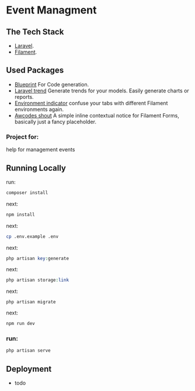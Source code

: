 # Event Managment

## The Tech Stack

-   [Laravel](https://laravel.com/).
-   [Filament](https://filamentphp.com/).

## Used Packages

-   [Blueprint](https://blueprint.laravelshift.com/docs/installation/) For Code generation.
-   [Laravel trend](https://github.com/Flowframe/laravel-trend) Generate trends for your models. Easily generate charts or reports.
-   [Environment indicator](https://github.com/pxlrbt/filament-environment-indicator) confuse your tabs with different Filament environments again.
-   [Awcodes shout](https://filamentphp.com/plugins/awcodes-shout) A simple inline contextual notice for Filament Forms, basically just a fancy placeholder.

### Project for:

help for management events

## Running Locally

run:

```bash
composer install
```

next:

```bash
npm install
```

next:

```bash
cp .env.example .env
```

next:

```php
php artisan key:generate
```

next:

```php
php artisan storage:link
```

next:

```
php artisan migrate
```

next:

```bash
npm run dev
```

### run:

```php
php artisan serve
```

## Deployment

-   todo
